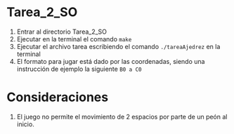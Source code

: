 # Tarea_2_SO
1. Entrar al directorio Tarea_2_SO
1. Ejecutar en la terminal el comando `make`
1. Ejecutar el archivo tarea escribiendo el comando `./tareaAjedrez` en la terminal
1. El formato para jugar está dado por las coordenadas, siendo una instrucción de ejemplo la siguiente
```B0 a C0```

# Consideraciones
1. El juego no permite el movimiento de 2 espacios por parte de un peón al inicio.

